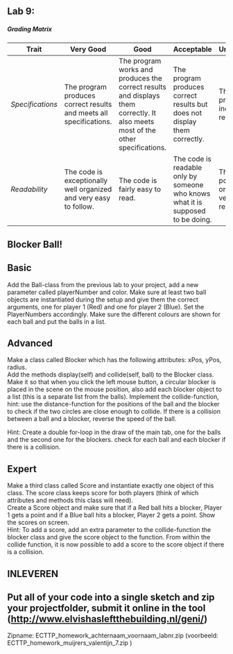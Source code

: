 ## Lab 9: 
 
##### Grading Matrix 

Trait | Very Good | Good | Acceptable | Unsatisfactory	
--- |--- | --- | --- | --- |
| *Specifications* | The program produces correct results and meets all specifications. | The program works and produces the correct results and displays them correctly. It also meets most of the other specifications. | The program produces correct results but does not display them correctly. | The program is producing incorrect results.
*Readability* | The code is exceptionally well organized and very easy to follow. | The code is fairly easy to read. | The code is readable only by someone who knows what it is supposed to be doing.| The code is poorly organized and very difficult to read.|

## Blocker Ball!  
## Basic  

Add the Ball-class from the previous lab to your project, add a new parameter called playerNumber and color. 
Make sure at least two ball objects are instantiated during the setup and give them the correct arguments, one for player 1 (Red) and one for player 2 (Blue).
Set the PlayerNumbers accordingly.
Make sure the different colours are shown for each ball and put the balls in a list.
  
## Advanced  

Make a class called Blocker which has the following attributes: xPos, yPos, radius.  
Add the methods display(self) and collide(self, ball) to the Blocker class.
Make it so that when you click the left mouse button, a circular blocker is placed in the scene on the mouse position, also add each blocker object to a list (this is a separate list from the balls).
Implement the collide-function, hint: use the distance-function for the positions of the ball and the blocker to check if the two circles are close enough to collide.
If there is a collision between a ball and a blocker, reverse the speed of the ball.

Hint: Create a double for-loop in the draw of the main tab, one for the balls and the second one for the blockers. check for each ball and each blocker if there is a collision.

## Expert  

Make a third class called Score and instantiate exactly one object of this class. 
The score class keeps score for both players (think of which attributes and methods this class will need).  
Create a Score object and make sure that if a Red ball hits a blocker, Player 1 gets a point and if a Blue ball hits a blocker, Player 2 gets a point.
Show the scores on screen.  
Hint: To add a score, add an extra parameter to the collide-function the blocker class and give the score object to the function. From within the collide function, it is now possible to add a score to the score object if there is a collision.


## INLEVEREN

## Put all of your code into a single sketch and zip your projectfolder, submit it online in the tool (http://www.elvishasleftthebuilding.nl/geni/)

Zipname:
ECTTP_homework_achternaam_voornaam_labnr.zip 
(voorbeeld: ECTTP_homework_muijrers_valentijn_7.zip )

